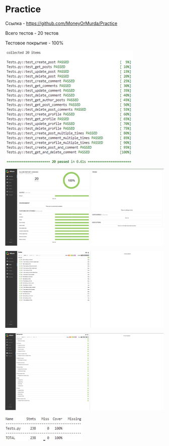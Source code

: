 # Practice

Ссылка - https://github.com/MoneyOrMurda/Practice


Всего тестов - 20 тестов


Тестовое покрытие - 100%



![image](https://github.com/MoneyOrMurda/Practice/blob/main/image1.jpg)

![image](https://github.com/MoneyOrMurda/Practice/blob/main/image2.jpg)

![image](https://github.com/MoneyOrMurda/Practice/blob/main/image3.jpg)

![image](https://github.com/MoneyOrMurda/Practice/blob/main/image4.jpg)

![image](https://github.com/MoneyOrMurda/Practice/blob/main/image5.jpg)
